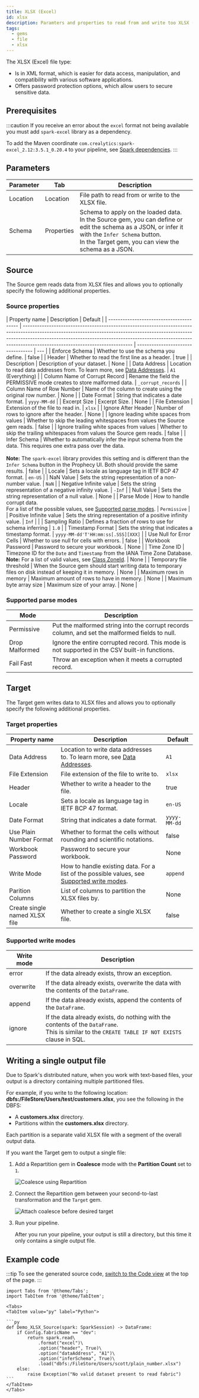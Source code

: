 ```yaml
---
title: XLSX (Excel)
id: xlsx
description: Paramters and properties to read from and write too XLSX (Excel) files
tags:
  - gems
  - file
  - xlsx
---
```


The XLSX (Excel) file type:

- Is in XML format, which is easier for data access, manipulation, and compatibility with various software applications.
- Offers password protection options, which allow users to secure sensitive data.

## Prerequisites

:::caution
If you receive an error about the `excel` format not being available you must add `spark-excel` library as a dependency.

To add the Maven coordinate `com.crealytics:spark-excel_2.12:3.5.1_0.20.4` to your pipeline, see [Spark dependencies](docs/extensibility/dependencies/spark-dependencies.md).
:::

## Parameters

| Parameter | Tab        | Description                                                                                                                                                                                                    |
| --------- | ---------- | -------------------------------------------------------------------------------------------------------------------------------------------------------------------------------------------------------------- |
| Location  | Location   | File path to read from or write to the XLSX file.                                                                                                                                                              |
| Schema    | Properties | Schema to apply on the loaded data. <br/>In the Source gem, you can define or edit the schema as a JSON, or infer it with the `Infer Schema` button.<br/>In the Target gem, you can view the schema as a JSON. |

## Source

The Source gem reads data from XLSX files and allows you to optionally specify the following additional properties.

### Source properties

| Property name                            | Description                                                                                                                                                                                                                                                                              | Default                            |
| ---------------------------------------- | ---------------------------------------------------------------------------------------------------------------------------------------------------------------------------------------------------------------------------------------------------------------------------------------- | ---------------------------------- | --- |
| Enforce Schema                           | Whether to use the schema you define.                                                                                                                                                                                                                                                    | false                              |
| Header                                   | Whether to read the first line as a header.                                                                                                                                                                                                                                              | true                               |
| Description                              | Description of your dataset.                                                                                                                                                                                                                                                             | None                               |
| Data Address                             | Location to read data addresses from. To learn more, see [Data Addresses](https://github.com/crealytics/spark-excel#data-addresses).                                                                                                                                                     | `A1` (Everything)                  |
| Column Name of Corrupt Record            | Rename the field the PERMISSIVE mode creates to store malformed data.                                                                                                                                                                                                                    | `_corrupt_records`                 |
| Column Name of Row Number                | Name of the column to create using the original row number.                                                                                                                                                                                                                              | None                               |
| Date Format                              | String that indicates a date format.                                                                                                                                                                                                                                                     | `yyyy-MM-dd`                       |
| Excerpt Size                             | Excerpt Size.                                                                                                                                                                                                                                                                            | None                               |
| File Extension                           | Extension of the file to read in.                                                                                                                                                                                                                                                        | `xlsx`                             |
| Ignore After Header                      | Number of rows to ignore after the header.                                                                                                                                                                                                                                               | None                               |
| Ignore leading white spaces from values  | Whether to skip the leading whitespaces from values the Source gem reads.                                                                                                                                                                                                                | false                              |
| Ignore trailing white spaces from values | Whether to skip the trailing whitespaces from values the Source gem reads.                                                                                                                                                                                                               | false                              |
| Infer Schema                             | Whether to automatically infer the input schema from the data. This requires one extra pass over the data. <br/><br/>**Note:** The `spark-excel` library provides this setting and is different than the `Infer Schema` button in the Prophecy UI. Both should provide the same results. | false                              |
| Locale                                   | Sets a locale as language tag in IETF BCP 47 format.                                                                                                                                                                                                                                     | `en-US`                            |
| NaN Value                                | Sets the string representation of a non-number value.                                                                                                                                                                                                                                    | `NaN`                              |
| Negative Infinite value                  | Sets the string representation of a negative infinity value.                                                                                                                                                                                                                             | `-Inf`                             |
| Null Value                               | Sets the string representation of a null value.                                                                                                                                                                                                                                          | None                               |
| Parse Mode                               | How to handle corrupt data. <br/>For a list of the possible values, see [Supported parse modes](#supported-parse-modes).                                                                                                                                                                 | `Permissive`                       |
| Positive Infinite value                  | Sets the string representation of a positive infinity value.                                                                                                                                                                                                                             | `Inf`                              |     |
| Sampling Ratio                           | Defines a fraction of rows to use for schema inferring                                                                                                                                                                                                                                   | `1.0`                              |
| Timestamp Format                         | Sets the string that indicates a timestamp format.                                                                                                                                                                                                                                       | `yyyy-MM-dd'T'HH:mm:ss[.SSS][XXX]` |
| Use Null for Error Cells                 | Whether to use null for cells with errors.                                                                                                                                                                                                                                               | false                              |
| Workbook Password                        | Password to secure your workbook.                                                                                                                                                                                                                                                        | None                               |
| Time Zone ID                             | Timezone ID for the `Date` and `Timestamp` from the IANA Time Zone Database.<br/>**Note:** For a list of valid values, see [Class ZoneId](https://docs.oracle.com/javase/8/docs/api/java/time/ZoneId.html).                                                                              | None                               |
| Temporary file threshold                 | When the Source gem should start writing data to temporary files on disk instead of keeping it in memory.                                                                                                                                                                                | None                               |
| Maximum rows in memory                   | Maximum amount of rows to have in memory.                                                                                                                                                                                                                                                | None                               |
| Maximum byte array size                  | Maximum size of your array.                                                                                                                                                                                                                                                              | None                               |

### Supported parse modes

| Mode           | Description                                                                                     |
| -------------- | ----------------------------------------------------------------------------------------------- |
| Permissive     | Put the malformed string into the corrupt records column, and set the malformed fields to null. |
| Drop Malformed | Ignore the entire corrupted record. This mode is not supported in the CSV built-in functions.   |
| Fail Fast      | Throw an exception when it meets a corrupted record.                                            |

## Target

The Target gem writes data to XLSX files and allows you to optionally specify the following additional properties.

### Target properties

| Property name                 | Description                                                                                                                         | Default      |
| ----------------------------- | ----------------------------------------------------------------------------------------------------------------------------------- | ------------ |
| Data Address                  | Location to write data addresses to. To learn more, see [Data Addresses](https://github.com/crealytics/spark-excel#data-addresses). | `A1`         |
| File Extension                | File extension of the file to write to.                                                                                             | `xlsx`       |
| Header                        | Whether to write a header to the file.                                                                                              | true         |
| Locale                        | Sets a locale as language tag in IETF BCP 47 format.                                                                                | `en-US`      |
| Date Format                   | String that indicates a date format.                                                                                                | `yyyy-MM-dd` |
| Use Plain Number Format       | Whether to format the cells without rounding and scientific notations.                                                              | false        |
| Workbook Password             | Password to secure your workbook.                                                                                                   | None         |
| Write Mode                    | How to handle existing data. For a list of the possible values, see [Supported write modes](#supported-write-modes).                | `append`     |
| Parition Columns              | List of columns to partition the XLSX files by.                                                                                     | None         |
| Create single named XLSX file | Whether to create a single XLSX file.                                                                                               | false        |

### Supported write modes

| Write mode | Description                                                                                                                                          |
| ---------- | ---------------------------------------------------------------------------------------------------------------------------------------------------- |
| error      | If the data already exists, throw an exception.                                                                                                      |
| overwrite  | If the data already exists, overwrite the data with the contents of the `DataFrame`.                                                                 |
| append     | If the data already exists, append the contents of the `DataFrame`.                                                                                  |
| ignore     | If the data already exists, do nothing with the contents of the `DataFrame`. <br/>This is similar to the `CREATE TABLE IF NOT EXISTS` clause in SQL. |

## Writing a single output file

Due to Spark's distributed nature, when you work with text-based files, your output is a directory containing multiple partitioned files.

For example, if you write to the following location: **dbfs:/FileStore/Users/test/customers.xlsx**, you see the following in the DBFS:

- A **customers.xlsx** directory.
- Partitions within the **customers.xlsx** directory.

Each partition is a separate valid XLSX file with a segment of the overall output data.

If you want the Target gem to output a single file:

1. Add a Repartition gem in **Coalesce** mode with the **Partition Count** set to `1`.

   ![Coalesce using Repartition](img/xlsx_tgt_5.5.png)

2. Connect the Repartition gem between your second-to-last transformation and the `Target` gem.

   ![Attach coalesce before desired target](img/xlsx_tgt_6.png)

3. Run your pipeline.

   After you run your pipeline, your output is still a directory, but this time it only contains a single output file.

## Example code

:::tip
To see the generated source code, [switch to the Code view](/getting-started/tutorials/spark-with-databricks#review-the-code) at the top of the page.
:::

````mdx-code-block
import Tabs from '@theme/Tabs';
import TabItem from '@theme/TabItem';

<Tabs>
<TabItem value="py" label="Python">

```py
def Demo_XLSX_Source(spark: SparkSession) -> DataFrame:
    if Config.fabricName == "dev":
        return spark.read\
            .format("excel")\
            .option("header", True)\
            .option("dataAddress", "A1")\
            .option("inferSchema", True)\
            .load("dbfs:/FileStore/Users/scott/plain_number.xlsx")
    else:
        raise Exception("No valid dataset present to read fabric")
```
</TabItem>
</Tabs>
````
